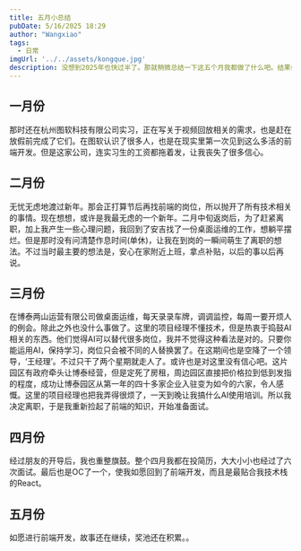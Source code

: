 ```yaml
---
title: 五月小总结
pubDate: 5/16/2025 18:29
author: "Wangxiao"
tags:
  - 日常
imgUrl: '../../assets/kongque.jpg'
description: 没想到2025年也快过半了。那就稍微总结一下这五个月我都做了什么吧。结果好坏与否，都是自己的选择。
---
```


## 一月份

那时还在杭州图软科技有限公司实习，正在写关于视频回放相关的需求，也是赶在放假前完成了它们。在图软认识了很多人，也是在现实里第一次见到这么多活的前端开发。但是这家公司，连实习生的工资都拖着发，让我丧失了很多信心。

## 二月份

无忧无虑地渡过新年。那会正打算节后再找前端的岗位，所以抛开了所有技术相关的事情。现在想想，或许是我最无虑的一个新年。二月中旬返岗后，为了赶紧离职，加上我产生一些心理问题，我回到了安吉找了一份桌面运维的工作，想躺平摆烂。但是那时没有问清楚作息时间(单休)，让我在到岗的一瞬间萌生了离职的想法。不过当时最主要的想法是，安心在家附近上班，拿点补贴，以后的事以后再说。

## 三月份

在博泰两山运营有限公司做桌面运维，每天录录车牌，调调监控，每周一要开烦人的例会。除此之外也没什么事做了。这里的项目经理不懂技术，但是热衷于捣鼓AI相关的东西。他们觉得AI可以替代很多岗位，我并不觉得这种看法是对的。只要你能运用AI，保持学习，岗位只会被不同的人替换罢了。在这期间也是空降了一个领导，‘王经理’。不过只干了两个星期就走人了。或许也是对这里没有信心吧。这片园区有政府牵头让博泰经营，但是定死了房租，周边园区直接把价格拉到低到发指的程度，成功让博泰园区从第一年的四十多家企业入驻变为如今的六家，令人感慨。这里的项目经理也把我弄得很烦了，一天到晚让我搞什么AI使用培训。所以我决定离职，于是我重新捡起了前端的知识，开始准备面试。

## 四月份

经过朋友的开导后，我也重整旗鼓。整个四月我都在投简历，大大小小也经过了六次面试。最后也是OC了一个，使我如愿回到了前端开发，而且是最贴合我技术栈的React。

## 五月份

如愿进行前端开发，故事还在继续，奖池还在积累。。
